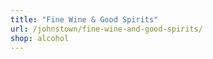 ```yaml
---
title: "Fine Wine & Good Spirits"
url: /johnstown/fine-wine-and-good-spirits/
shop: alcohol
---
```

